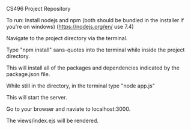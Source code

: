 CS496 Project Repository

To run:
Install nodejs and npm (both should be bundled in the installer if you're on windows)
(https://nodejs.org/en/ use 7.4)

Navigate to the project directory via the terminal.

Type "npm install" sans-quotes into the terminal while inside the project directory.

This will install all of the packages and dependencies indicated by the package.json file.

While still in the directory, in the terminal type "node app.js"

This will start the server.

Go to your browser and naviate to localhost:3000.

The views/index.ejs will be rendered.

